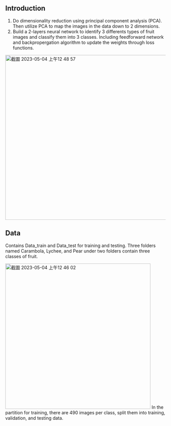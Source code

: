 ## Introduction
1. Do dimensionality reduction using principal component analysis (PCA). Then utilize PCA to map the images in the data down to 2 dimensions.
2. Build a 2-layers neural network to identify 3 differents types of fruit images and classify them into 3 classes. Including feedforward network and backpropergation algorithm to update the weights through loss functions. 

<img width="517" alt="截圖 2023-05-04 上午12 48 57" src="https://user-images.githubusercontent.com/128220508/235984748-920cd6a7-5c84-4e08-bacb-cbe8925e40e6.png">  


## Data
Contains Data_train and Data_test for training and testing. Three folders named Carambola, Lychee, and Pear under two folders contain three classes of fruit.

<img width="456" alt="截圖 2023-05-04 上午12 46 02" src="https://user-images.githubusercontent.com/128220508/235984153-da460ff4-5949-42f9-805f-f5ce913d454e.png">  
In the partition for training, there are 490 images per class, split them into training, validation, and testing data.
